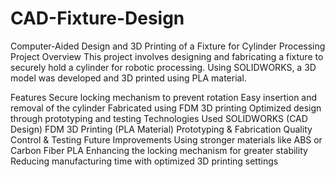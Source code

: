 # CAD-Fixture-Design
Computer-Aided Design and 3D Printing of a Fixture for Cylinder Processing
Project Overview
This project involves designing and fabricating a fixture to securely hold a cylinder for robotic processing. Using SOLIDWORKS, a 3D model was developed and 3D printed using PLA material.

Features
Secure locking mechanism to prevent rotation
Easy insertion and removal of the cylinder
Fabricated using FDM 3D printing
Optimized design through prototyping and testing
Technologies Used
SOLIDWORKS (CAD Design)
FDM 3D Printing (PLA Material)
Prototyping & Fabrication
Quality Control & Testing
Future Improvements
Using stronger materials like ABS or Carbon Fiber PLA
Enhancing the locking mechanism for greater stability
Reducing manufacturing time with optimized 3D printing settings

